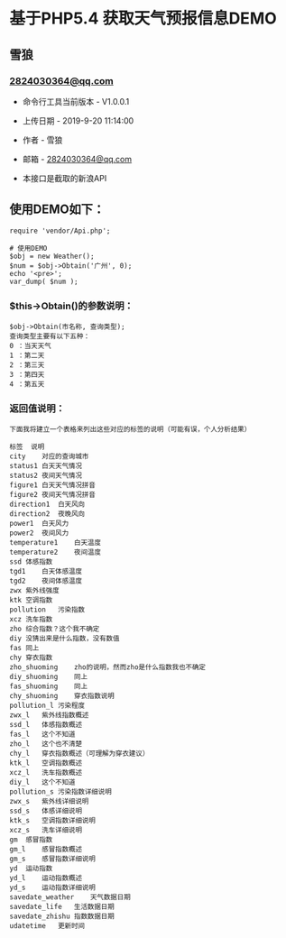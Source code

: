 基于PHP5.4 获取天气预报信息DEMO
===============================================
雪狼
-----------------------------------------------

### 2824030364@qq.com 


+ 命令行工具当前版本 - V1.0.0.1

+ 上传日期 - 2019-9-20 11:14:00

+ 作者 - 雪狼

+ 邮箱 - 2824030364@qq.com                                                                                                                    

+ 本接口是截取的新浪API



## 使用DEMO如下：


```
require 'vendor/Api.php';

# 使用DEMO
$obj = new Weather();
$num = $obj->Obtain('广州', 0);
echo '<pre>';
var_dump( $num );
````


### $this->Obtain()的参数说明：


``` 
$obj->Obtain(市名称, 查询类型);
查询类型主要有以下五种：
0 ：当天天气
1 ：第二天
2 ：第三天
3 ：第四天
4 ：第五天
```


### 返回值说明：


``` 
下面我将建立一个表格来列出这些对应的标签的说明（可能有误，个人分析结果）

标签	说明
city	对应的查询城市
status1	白天天气情况
status2	夜间天气情况
figure1	白天天气情况拼音
figure2	夜间天气情况拼音
direction1	白天风向
direction2	夜晚风向
power1	白天风力
power2	夜间风力
temperature1	白天温度
temperature2	夜间温度
ssd	体感指数
tgd1	白天体感温度
tgd2	夜间体感温度
zwx	紫外线强度
ktk	空调指数
pollution	污染指数
xcz	洗车指数
zho	综合指数？这个我不确定
diy	没猜出来是什么指数，没有数值
fas	同上
chy	穿衣指数
zho_shuoming	zho的说明，然而zho是什么指数我也不确定
diy_shuoming	同上
fas_shuoming	同上
chy_shuoming	穿衣指数说明
pollution_l	污染程度
zwx_l	紫外线指数概述
ssd_l	体感指数概述
fas_l	这个不知道
zho_l	这个也不清楚
chy_l	穿衣指数概述（可理解为穿衣建议）
ktk_l	空调指数概述
xcz_l	洗车指数概述
diy_l	这个不知道
pollution_s	污染指数详细说明
zwx_s	紫外线详细说明
ssd_s	体感详细说明
ktk_s	空调指数详细说明
xcz_s	洗车详细说明
gm	感冒指数
gm_l	感冒指数概述
gm_s	感冒指数详细说明
yd	运动指数
yd_l	运动指数概述
yd_s	运动指数详细说明
savedate_weather	天气数据日期
savedate_life	生活数据日期
savedate_zhishu	指数数据日期
udatetime	更新时间
```